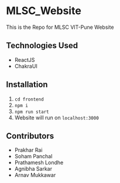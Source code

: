 # MLSC_Website

This is the Repo for MLSC VIT-Pune Website

## Technologies Used

- ReactJS
- ChakraUI

## Installation

1. `cd frontend`
2. `npm i`
3. `npm run start`
4. Website will run on `localhost:3000`

## Contributors

- Prakhar Rai
- Soham Panchal
- Prathamesh Londhe
- Agnibha Sarkar
- Arnav Mukkawar
